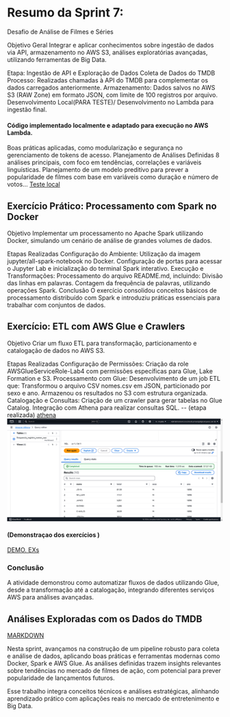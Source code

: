 # Resumo da Sprint 7: 
Desafio de Análise de Filmes e Séries

Objetivo Geral
Integrar e aplicar conhecimentos sobre ingestão de dados via API, armazenamento no AWS S3, análises exploratórias avançadas, utilizando ferramentas de Big Data.

Etapa: Ingestão de API e Exploração de Dados
Coleta de Dados do TMDB
Processo: Realizadas chamadas à API do TMDB para complementar os dados carregados anteriormente.
Armazenamento: Dados salvos no AWS S3 (RAW Zone) em formato JSON, com limite de 100 registros por arquivo.
Desenvolvimento Local(PARA TESTE)/ Desenvolvimento no Lambda para ingestão final.

#### Código implementado localmente e adaptado para execução no AWS Lambda.

Boas práticas aplicadas, como modularização e segurança no gerenciamento de tokens de acesso.
Planejamento de Análises
Definidas 8 análises principais, com foco em tendências, correlações e variáveis linguísticas.
Planejamento de um modelo preditivo para prever a popularidade de filmes com base em variáveis como duração e número de votos...
[Teste local](../SPRINT7/evidencias/cod_test_injet_s3_concluido.png)

## Exercício Prático: Processamento com Spark no Docker
Objetivo
Implementar um processamento no Apache Spark utilizando Docker, simulando um cenário de análise de grandes volumes de dados.

Etapas Realizadas
Configuração do Ambiente:
Utilização da imagem jupyter/all-spark-notebook no Docker.
Configuração de portas para acessar o Jupyter Lab e inicialização do terminal Spark interativo.
Execução e Transformações:
Processamento do arquivo README.md, incluindo:
Divisão das linhas em palavras.
Contagem da frequência de palavras, utilizando operações Spark.
Conclusão
O exercício consolidou conceitos básicos de processamento distribuído com Spark e introduziu práticas essenciais para trabalhar com conjuntos de dados.

## Exercício: ETL com AWS Glue e Crawlers
Objetivo
Criar um fluxo ETL para transformação, particionamento e catalogação de dados no AWS S3.

Etapas Realizadas
Configuração de Permissões:
Criação da role AWSGlueServiceRole-Lab4 com permissões específicas para Glue, Lake Formation e S3.
Processamento com Glue:
Desenvolvimento de um job ETL que:
Transformou o arquivo CSV nomes.csv em JSON, particionado por sexo e ano.
Armazenou os resultados no S3 com estrutura organizada.
Catalogação e Consultas:
Criação de um crawler para gerar tabelas no Glue Catalog.
Integração com Athena para realizar consultas SQL.  -- (etapa realizada) [athena](../SPRINT7/exercicios/ex_2_glue/glue_athena_crawler_refeito/)
![athena](./exercicios/ex_2_glue/glue_athena_crawler_refeito/Captura%20de%20tela%202024-11-24%20183438.png)
#### (Demonstraçao dos exercícios )
[DEMO. EXs](../SPRINT7/exercicios)
### Conclusão
A atividade demonstrou como automatizar fluxos de dados utilizando Glue, desde a transformação até a catalogação, integrando diferentes serviços AWS para análises avançadas.

## Análises Exploradas com os Dados do TMDB
[MARKDOWN](../SPRINT7/desafio/markdown.md)

Nesta sprint, avançamos na construção de um pipeline robusto para coleta e análise de dados, aplicando boas práticas e ferramentas modernas como Docker, Spark e AWS Glue. As análises definidas trazem insights relevantes sobre tendências no mercado de filmes de ação, com potencial para prever popularidade de lançamentos futuros.

Esse trabalho integra conceitos técnicos e análises estratégicas, alinhando aprendizado prático com aplicações reais no mercado de entretenimento e Big Data.
